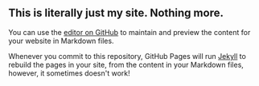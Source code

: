 ## This is literally just my site. Nothing more.

You can use the [editor on GitHub](https://github.com/Kobun42/site/edit/master/README.md) to maintain and preview the content for your website in Markdown files.

Whenever you commit to this repository, GitHub Pages will run [Jekyll](https://jekyllrb.com/) to rebuild the pages in your site, from the content in your Markdown files, however, it sometimes doesn't work!
